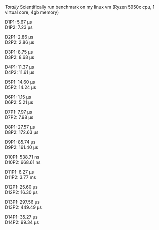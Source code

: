 *Totally* Scientifically run benchmark on my linux vm (Ryzen 5950x cpu, 1 virtual core, 4gb memory)

D1P1: 5.67 µs  
D1P2: 7.23 µs  

D2P1: 2.86 µs  
D2P2: 2.86 µs  

D3P1: 8.75 µs  
D3P2: 8.68 µs  

D4P1: 11.37 µs  
D4P2: 11.61 µs  

D5P1: 14.60 µs  
D5P2: 14.24 µs  

D6P1: 1.15 µs  
D6P2: 5.21 µs  

D7P1: 7.97 µs  
D7P2: 7.98 µs  

D8P1: 27.57 µs  
D8P2: 172.63 µs  

D9P1: 85.74 µs  
D9P2: 161.40 µs  

D10P1: 538.71 ns  
D10P2: 668.61 ns  

D11P1: 6.27 µs  
D11P2: 3.77 ms  

D12P1: 25.60 µs  
D12P2: 16.30 µs  

D13P1: 297.56 µs  
D13P2: 449.49 µs  

D14P1: 35.27 µs  
D14P2: 99.34 µs  
